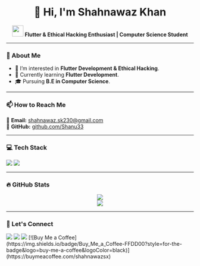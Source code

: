 <h1 align="center">👋 Hi, I'm Shahnawaz Khan</h1>

<p align="center">
  <img src="https://media.giphy.com/media/hvRJCLFzcasrR4ia7z/giphy.gif" width="30px">
  <strong>Flutter & Ethical Hacking Enthusiast | Computer Science Student</strong>
</p>

---

<h3>🚀 About Me</h3>

<ul>
  <li>👀 I’m interested in <b>Flutter Development & Ethical Hacking</b>.</li>
  <li>🌱 Currently learning <b>Flutter Development</b>.</li>
  <li>🎓 Pursuing <b>B.E in Computer Science</b>.</li>
</ul>

---

<h3>📫 How to Reach Me</h3>

<p>
  📧 <strong>Email:</strong> <a href="mailto:shahnawaz.sk230@gmail.com">shahnawaz.sk230@gmail.com</a> <br>
  🔗 <strong>GitHub:</strong> <a href="https://github.com/Shanu33">github.com/Shanu33</a>  
</p>

---

<h3>💻 Tech Stack</h3>
<p align="left">
  <img src="https://img.shields.io/badge/Dart-0175C2?style=for-the-badge&logo=dart&logoColor=white">
  <img src="https://img.shields.io/badge/Flutter-02569B?style=for-the-badge&logo=flutter&logoColor=white">
</p>

---

<h3>🔥 GitHub Stats</h3>
<p align="center">
  <img src="https://github-readme-stats.vercel.app/api?username=Shanu33&show_icons=true&theme=tokyonight">
  <br>
  <img src="https://github-readme-streak-stats.herokuapp.com/?user=Shanu33&theme=tokyonight">
</p>

---

<h3>🚀 Let's Connect</h3>
<p>
  <a href="mailto:shahnawaz.sk230@gmail.com"><img src="https://img.shields.io/badge/Email-D14836?style=for-the-badge&logo=gmail&logoColor=white"></a>
  <a href="https://github.com/Shanu33"><img src="https://img.shields.io/badge/GitHub-181717?style=for-the-badge&logo=github&logoColor=white"></a>
  <a href="https://www.linkedin.com/in/shahnawaz-khan-8194a61b2"><img src="https://img.shields.io/badge/LinkedIn-0077B5?style=for-the-badge&logo=linkedin&logoColor=white"></a>
  [![Buy Me a Coffee](https://img.shields.io/badge/Buy_Me_a_Coffee-FFDD00?style=for-the-badge&logo=buy-me-a-coffee&logoColor=black)](https://buymeacoffee.com/shahnawazsx)
</p>
